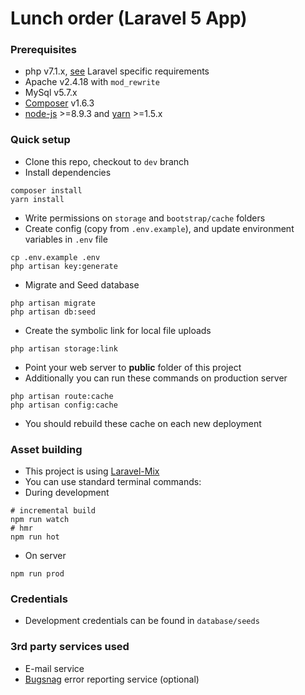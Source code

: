 # Lunch order (Laravel 5 App)

### Prerequisites 
* php v7.1.x, [see](https://laravel.com/docs/installation) Laravel specific requirements
* Apache v2.4.18 with ```mod_rewrite```
* MySql v5.7.x
* [Composer](https://getcomposer.org) v1.6.3
* [node-js](https://github.com/creationix/nvm) >=8.9.3 and [yarn](https://yarnpkg.com/en/) >=1.5.x

### Quick setup 
* Clone this repo, checkout to ```dev``` branch
* Install dependencies
```
composer install
yarn install
```
* Write permissions on ```storage``` and ```bootstrap/cache``` folders
* Create config (copy from ```.env.example```), and update environment variables in ```.env``` file
```
cp .env.example .env
php artisan key:generate
```
* Migrate and Seed database
```
php artisan migrate
php artisan db:seed
```
* Create the symbolic link for local file uploads
```
php artisan storage:link
```
* Point your web server to **public** folder of this project
* Additionally you can run these commands on production server
```
php artisan route:cache
php artisan config:cache
```
* You should rebuild these cache on each new deployment


### Asset building
* This project is using [Laravel-Mix](https://github.com/JeffreyWay/laravel-mix)
* You can use standard terminal commands:
* During development
```
# incremental build
npm run watch
# hmr
npm run hot
```
* On server
```
npm run prod
```

### Credentials
* Development credentials can be found in `database/seeds`

### 3rd party services used
* E-mail service
* [Bugsnag](https://www.bugsnag.com/) error reporting service (optional)

